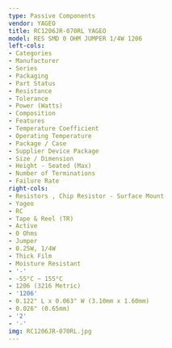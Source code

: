 ```yaml
---
type: Passive Components
vendor: YAGEO
title: RC1206JR-070RL YAGEO
model: RES SMD 0 OHM JUMPER 1/4W 1206
left-cols:
- Categories
- Manufacturer
- Series
- Packaging 
- Part Status
- Resistance
- Tolerance
- Power (Watts)
- Composition
- Features
- Temperature Coefficient
- Operating Temperature
- Package / Case
- Supplier Device Package
- Size / Dimension
- Height - Seated (Max)
- Number of Terminations
- Failure Rate
right-cols:
- Resistors , Chip Resistor - Surface Mount
- Yageo
- RC
- Tape & Reel (TR) 
- Active
- 0 Ohms
- Jumper
- 0.25W, 1/4W
- Thick Film
- Moisture Resistant
- '-'
- -55°C ~ 155°C
- 1206 (3216 Metric)
- '1206'
- 0.122" L x 0.063" W (3.10mm x 1.60mm)
- 0.026" (0.65mm)
- '2'
- '-'
img: RC1206JR-070RL.jpg
---
```

